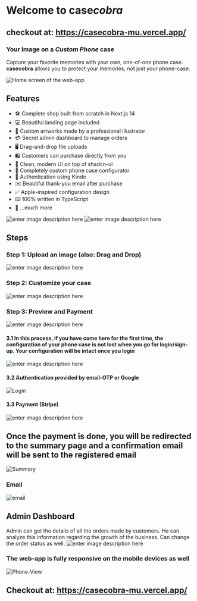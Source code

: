 # Welcome to case*cobra*

## checkout at: <https://casecobra-mu.vercel.app/>

### Your Image on a _Custom Phone_ case

Capture your favorite memories with your own, one-of-one phone case. **casecobra** allows you to protect your memories, not just your phone-case.

![Home screen of the web-app](https://raw.githubusercontent.com/OvaisKhanday/Markdowns/main/casecobra/hero-1.png)

## Features

- 🛠️ Complete shop built from scratch in Next.js 14
- 💻 Beautiful landing page included
- 🎨 Custom artworks made by a professional illustrator
- 💳 Secret admin dashboard to manage orders
- 🖥️ Drag-and-drop file uploads
- 🛍️ Customers can purchase directly from you
- 🌟 Clean, modern UI on top of shadcn-ui
- 🛒 Completely custom phone case configurator
- 🔑 Authentication using Kinde
- ✉️ Beautiful thank-you email after purchase
- ✅ Apple-inspired configuration design
- ⌨️ 100% written in TypeScript
- 🎁 ...much more
  
![enter image description here](https://raw.githubusercontent.com/OvaisKhanday/Markdowns/main/casecobra/hero-2.png)
![enter image description here](https://raw.githubusercontent.com/OvaisKhanday/Markdowns/main/casecobra/hero-3.png)

## Steps

### Step 1: Upload an image (also: Drag and Drop)

![enter image description here](https://raw.githubusercontent.com/OvaisKhanday/Markdowns/main/casecobra/upload-1.png)

### Step 2: Customize your case

![enter image description here](https://raw.githubusercontent.com/OvaisKhanday/Markdowns/main/casecobra/design-1.png)

### Step 3: Preview and Payment

![enter image description here](https://raw.githubusercontent.com/OvaisKhanday/Markdowns/main/casecobra/preview-1.png)

#### 3.1 In this process, if you have come here for the first time, the configuration of your phone case is not lost when you go for login/sign-up. Your configuration will be intact once you login

![enter image description here](https://raw.githubusercontent.com/OvaisKhanday/Markdowns/main/casecobra/preview-popup-1.png)

#### 3.2 Authentication provided by email-OTP or Google

![Login](https://raw.githubusercontent.com/OvaisKhanday/Markdowns/main/casecobra/auth-login-1.png)

#### 3.3 Payment (Stripe)

![enter image description here](https://raw.githubusercontent.com/OvaisKhanday/Markdowns/main/casecobra/payment-1.png)

## Once the payment is done, you will be redirected to the summary page and a confirmation email will be sent to the registered email

![Summary](https://raw.githubusercontent.com/OvaisKhanday/Markdowns/main/casecobra/summary-1.png)

### Email

![email](https://raw.githubusercontent.com/OvaisKhanday/Markdowns/main/casecobra/email-1.png)

## Admin Dashboard

Admin can get the details of all the orders made by customers. He can analyze this information regarding the growth of the business. Can change the order status as well.
![enter image description here](https://raw.githubusercontent.com/OvaisKhanday/Markdowns/main/casecobra/dashboard-1.png)

### The web-app is fully responsive on the mobile devices as well

![Phone-View](https://raw.githubusercontent.com/OvaisKhanday/Markdowns/main/casecobra/phone-collage-1.png)

## Checkout at: <https://casecobra-mu.vercel.app/>
